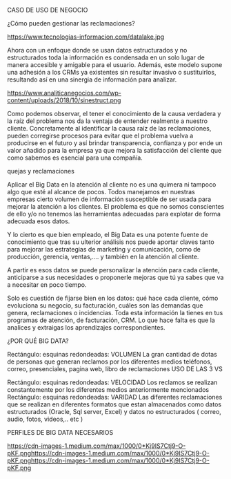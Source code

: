 CASO DE USO DE NEGOCIO

¿Cómo pueden gestionar las reclamaciones?

 https://www.tecnologias-informacion.com/datalake.jpg

Ahora con un enfoque donde se usan datos estructurados y no estructurados toda la información es condensada en un solo lugar de manera accesible y amigable para el usuario. Además, este modelo supone una adhesión a los CRMs ya existentes sin resultar invasivo o sustituirlos, resultando así en una sinergia de información para analizar.

https://www.analiticanegocios.com/wp-content/uploads/2018/10/sinestruct.png

Como podemos observar, el tener el conocimiento de la causa verdadera y la raíz del problema nos da la ventaja de entender realmente a nuestro cliente. Concretamente al identificar la causa raíz de las reclamaciones, pueden corregirse procesos para evitar que el problema vuelva a producirse en el futuro y así brindar transparencia, confianza y por ende un valor añadido para la empresa ya que mejora la satisfacción del cliente que como sabemos es esencial para una compañía.

 

quejas y reclamaciones

Aplicar el Big Data en la atención al cliente no es una quimera ni tampoco algo que esté al alcance de pocos. Todos manejamos en nuestras empresas cierto volumen de información susceptible de ser usada para mejorar la atención a los clientes. El problema es que no somos conscientes de ello y/o no tenemos las herramientas adecuadas para explotar de forma adecuada esos datos.

Y lo cierto es que bien empleado, el Big Data es una potente fuente de conocimiento que tras su ulterior análisis nos puede aportar claves tanto para mejorar las estrategias de marketing y comunicación, como de producción, gerencia, ventas,…. y también en la atención al cliente.

A partir es esos datos se puede personalizar la atención para cada cliente, anticiparse a sus necesidades o proponerle mejoras que tú ya sabes que va a necesitar en poco tiempo.

Solo es cuestión de fijarse bien en los datos: qué hace cada cliente, cómo evoluciona su negocio, su facturación, cuáles son las demandas que genera, reclamaciones o incidencias. Toda esta información la tienes en tus programas de atención, de facturación, CRM. Lo que hace falta es que la analices y extraigas los aprendizajes correspondientes.

¿POR QUÉ BIG DATA?

Rectángulo: esquinas redondeadas: VOLUMEN 
La gran cantidad de dotas de personas que generan reclamos por los diferentes medios teléfonos, correo, presenciales, pagina web, libro de reclamaciones
USO DE LAS 3 VS

 

 

 

 Rectángulo: esquinas redondeadas: VELOCIDAD
Los reclamos se realizan constantemente por los diferentes medios anteriormente mencionados
Rectángulo: esquinas redondeadas: VARIDAD
Las diferentes reclamaciones que se realizan en diferentes formatos que estan almacenados como datos estructurados (Oracle, Sql server, Excel) y datos no estructurados ( correo, audio, fotos, videos,.. etc )
 

 

 

 

 

 

 

 

 


PERFILES DE BIG DATA NECESARIOS

 

https://cdn-images-1.medium.com/max/1000/0*Kj9IS7Ctj9-O-pKF.pnghttps://cdn-images-1.medium.com/max/1000/0*Kj9IS7Ctj9-O-pKF.pnghttps://cdn-images-1.medium.com/max/1000/0*Kj9IS7Ctj9-O-pKF.png

 
